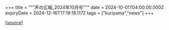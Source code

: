 +++
title = """声の広報_2024年10月号"""
date = 2024-10-01T04:00:00.000Z
expiryDate = 2024-12-16T17:19:18.117Z
tags = ["kuriyama","news"]
+++


[[source]](https://www.town.kuriyama.hokkaido.jp/site/koho/29106.html)

